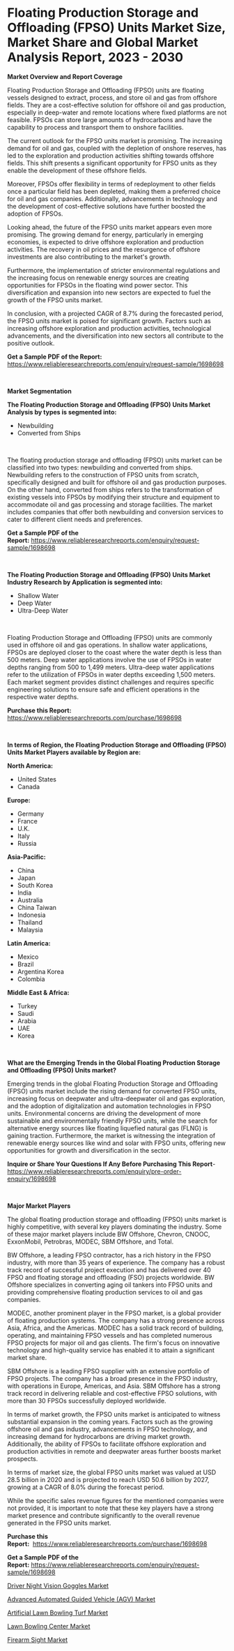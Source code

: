 <p><h1>Floating Production Storage and Offloading (FPSO) Units Market Size, Market Share and Global Market Analysis Report, 2023 - 2030</h1></p><p><strong>Market Overview and Report Coverage</strong></p>
<p><p>Floating Production Storage and Offloading (FPSO) units are floating vessels designed to extract, process, and store oil and gas from offshore fields. They are a cost-effective solution for offshore oil and gas production, especially in deep-water and remote locations where fixed platforms are not feasible. FPSOs can store large amounts of hydrocarbons and have the capability to process and transport them to onshore facilities.</p><p>The current outlook for the FPSO units market is promising. The increasing demand for oil and gas, coupled with the depletion of onshore reserves, has led to the exploration and production activities shifting towards offshore fields. This shift presents a significant opportunity for FPSO units as they enable the development of these offshore fields.</p><p>Moreover, FPSOs offer flexibility in terms of redeployment to other fields once a particular field has been depleted, making them a preferred choice for oil and gas companies. Additionally, advancements in technology and the development of cost-effective solutions have further boosted the adoption of FPSOs.</p><p>Looking ahead, the future of the FPSO units market appears even more promising. The growing demand for energy, particularly in emerging economies, is expected to drive offshore exploration and production activities. The recovery in oil prices and the resurgence of offshore investments are also contributing to the market's growth.</p><p>Furthermore, the implementation of stricter environmental regulations and the increasing focus on renewable energy sources are creating opportunities for FPSOs in the floating wind power sector. This diversification and expansion into new sectors are expected to fuel the growth of the FPSO units market.</p><p>In conclusion, with a projected CAGR of 8.7% during the forecasted period, the FPSO units market is poised for significant growth. Factors such as increasing offshore exploration and production activities, technological advancements, and the diversification into new sectors all contribute to the positive outlook.</p></p>
<p><strong>Get a Sample PDF of the Report:</strong> <a href="https://www.reliableresearchreports.com/enquiry/request-sample/1698698">https://www.reliableresearchreports.com/enquiry/request-sample/1698698</a></p>
<p>&nbsp;</p>
<p><strong>Market Segmentation</strong></p>
<p><strong>The Floating Production Storage and Offloading (FPSO) Units Market Analysis by types is segmented into:</strong></p>
<p><ul><li>Newbuilding</li><li>Converted from Ships</li></ul></p>
<p>&nbsp;</p>
<p><p>The floating production storage and offloading (FPSO) units market can be classified into two types: newbuilding and converted from ships. Newbuilding refers to the construction of FPSO units from scratch, specifically designed and built for offshore oil and gas production purposes. On the other hand, converted from ships refers to the transformation of existing vessels into FPSOs by modifying their structure and equipment to accommodate oil and gas processing and storage facilities. The market includes companies that offer both newbuilding and conversion services to cater to different client needs and preferences.</p></p>
<p><strong>Get a Sample PDF of the Report:</strong>&nbsp;<a href="https://www.reliableresearchreports.com/enquiry/request-sample/1698698">https://www.reliableresearchreports.com/enquiry/request-sample/1698698</a></p>
<p>&nbsp;</p>
<p><strong>The Floating Production Storage and Offloading (FPSO) Units Market Industry Research by Application is segmented into:</strong></p>
<p><ul><li>Shallow Water</li><li>Deep Water</li><li>Ultra-Deep Water</li></ul></p>
<p>&nbsp;</p>
<p><p>Floating Production Storage and Offloading (FPSO) units are commonly used in offshore oil and gas operations. In shallow water applications, FPSOs are deployed closer to the coast where the water depth is less than 500 meters. Deep water applications involve the use of FPSOs in water depths ranging from 500 to 1,499 meters. Ultra-deep water applications refer to the utilization of FPSOs in water depths exceeding 1,500 meters. Each market segment provides distinct challenges and requires specific engineering solutions to ensure safe and efficient operations in the respective water depths.</p></p>
<p><strong>Purchase this Report:</strong>&nbsp; <a href="https://www.reliableresearchreports.com/purchase/1698698">https://www.reliableresearchreports.com/purchase/1698698</a></p>
<p>&nbsp;</p>
<p><strong>In terms of Region, the Floating Production Storage and Offloading (FPSO) Units Market Players available by Region are:</strong></p>
<p>
    <p> <strong> North America: </strong>
        <ul>
            <li>United States</li>
            <li>Canada</li>
        </ul>
        </p> 
    <p> <strong> Europe: </strong>
        <ul>
            <li>Germany</li>
            <li>France</li>
            <li>U.K.</li>
            <li>Italy</li>
            <li>Russia</li>
        </ul>
        </p> 
    <p> <strong> Asia-Pacific: </strong>
        <ul>
            <li>China</li>
            <li>Japan</li>
            <li>South Korea</li>
            <li>India</li>
            <li>Australia</li>
            <li>China Taiwan</li>
            <li>Indonesia</li>
            <li>Thailand</li>
            <li>Malaysia</li>
        </ul>
        </p> 
    <p> <strong> Latin America: </strong>
        <ul>
            <li>Mexico</li>
            <li>Brazil</li>
            <li>Argentina Korea</li>
            <li>Colombia</li>
        </ul>
        </p> 
    <p> <strong> Middle East & Africa: </strong>
        <ul>
            <li>Turkey</li>
            <li>Saudi</li>
            <li>Arabia</li>
            <li>UAE</li>
            <li>Korea</li>
        </ul>
    </p>
    </p>
<p>&nbsp;</p>
<p><strong>What are the Emerging Trends in the Global Floating Production Storage and Offloading (FPSO) Units market?</strong></p>
<p><p>Emerging trends in the global Floating Production Storage and Offloading (FPSO) units market include the rising demand for converted FPSO units, increasing focus on deepwater and ultra-deepwater oil and gas exploration, and the adoption of digitalization and automation technologies in FPSO units. Environmental concerns are driving the development of more sustainable and environmentally friendly FPSO units, while the search for alternative energy sources like floating liquefied natural gas (FLNG) is gaining traction. Furthermore, the market is witnessing the integration of renewable energy sources like wind and solar with FPSO units, offering new opportunities for growth and diversification in the sector.</p></p>
<p><strong>Inquire or Share Your Questions If Any Before Purchasing This Report</strong>- <a href="https://www.reliableresearchreports.com/enquiry/pre-order-enquiry/1698698">https://www.reliableresearchreports.com/enquiry/pre-order-enquiry/1698698</a></p>
<p>&nbsp;</p>
<p><strong>Major Market Players</strong></p>
<p><p>The global floating production storage and offloading (FPSO) units market is highly competitive, with several key players dominating the industry. Some of these major market players include BW Offshore, Chevron, CNOOC, ExxonMobil, Petrobras, MODEC, SBM Offshore, and Total.</p><p>BW Offshore, a leading FPSO contractor, has a rich history in the FPSO industry, with more than 35 years of experience. The company has a robust track record of successful project execution and has delivered over 40 FPSO and floating storage and offloading (FSO) projects worldwide. BW Offshore specializes in converting aging oil tankers into FPSO units and providing comprehensive floating production services to oil and gas companies.</p><p>MODEC, another prominent player in the FPSO market, is a global provider of floating production systems. The company has a strong presence across Asia, Africa, and the Americas. MODEC has a solid track record of building, operating, and maintaining FPSO vessels and has completed numerous FPSO projects for major oil and gas clients. The firm's focus on innovative technology and high-quality service has enabled it to attain a significant market share.</p><p>SBM Offshore is a leading FPSO supplier with an extensive portfolio of FPSO projects. The company has a broad presence in the FPSO industry, with operations in Europe, Americas, and Asia. SBM Offshore has a strong track record in delivering reliable and cost-effective FPSO solutions, with more than 30 FPSOs successfully deployed worldwide.</p><p>In terms of market growth, the FPSO units market is anticipated to witness substantial expansion in the coming years. Factors such as the growing offshore oil and gas industry, advancements in FPSO technology, and increasing demand for hydrocarbons are driving market growth. Additionally, the ability of FPSOs to facilitate offshore exploration and production activities in remote and deepwater areas further boosts market prospects.</p><p>In terms of market size, the global FPSO units market was valued at USD 28.5 billion in 2020 and is projected to reach USD 50.6 billion by 2027, growing at a CAGR of 8.0% during the forecast period.</p><p>While the specific sales revenue figures for the mentioned companies were not provided, it is important to note that these key players have a strong market presence and contribute significantly to the overall revenue generated in the FPSO units market.</p></p>
<p><strong>Purchase this Report:</strong>&nbsp;&nbsp;<a href="https://www.reliableresearchreports.com/purchase/1698698">https://www.reliableresearchreports.com/purchase/1698698</a></p>
<p></p>
<p><strong>Get a Sample PDF of the Report:</strong>&nbsp;<a href="https://www.reliableresearchreports.com/enquiry/request-sample/1698698">https://www.reliableresearchreports.com/enquiry/request-sample/1698698</a></p>
<p><p><a href="https://github.com/dringals/Market-Research-Report-List-1/blob/main/driver-night-vision-goggles-market.md">Driver Night Vision Goggles Market</a></p><p><a href="https://www.linkedin.com/pulse/advanced-automated-guided-vehicle-agv-market-challenges-opportunities-wbqdc/">Advanced Automated Guided Vehicle (AGV) Market</a></p><p><a href="https://medium.com/@sanju991215/artificial-lawn-bowling-turf-market-insights-into-market-cagr-market-trends-and-growth-37c73f6f6778">Artificial Lawn Bowling Turf Market</a></p><p><a href="https://medium.com/@ssantosh15121999/lawn-bowling-center-market-analysis-its-cagr-market-segmentation-and-global-industry-overview-851e47663624">Lawn Bowling Center Market</a></p><p><a href="https://github.com/Paul14Anderson63/Market-Research-Report-List-1/blob/main/firearm-sight-market.md">Firearm Sight Market</a></p></p>